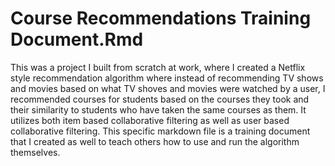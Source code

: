 # Course Recommendations Training Document.Rmd

This was a project I built from scratch at work, where I created a Netflix style recommendation algorithm where instead of recommending TV
shows and movies based on what TV shoves and movies were watched by a user, I recommended courses for students based on the courses they
took and their similarity to students who have taken the same courses as them. It utilizes both item based collaborative filtering 
as well as user based collaborative filtering. This specific markdown file is a training document that I created as well to teach
others how to use and run the algorithm themselves. 
